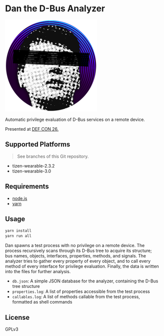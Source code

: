 # Dan the D-Bus Analyzer

![The Icon](icon.png)

Automatic privilege evaluation of D-Bus services on a remote device.

Presented at [DEF CON 26.](https://media.defcon.org/DEF%20CON%2026/DEF%20CON%2026%20presentations/Dongsung%20Kim%20and%20Hyoung%20Kee%20Choi%20-%20Updated/DEFCON-26-Dongsung-Kim-and-Hyoung-Kee-Choi-Your-Watch-Can-Watch-You-Updated.pdf)

## Supported Platforms

> See branches of this Git repository.

* tizen-wearable-2.3.2
* tizen-wearable-3.0

## Requirements

* [node.js](https://nodejs.org/en/download/current/)
* [yarn](https://yarnpkg.com/en/docs/install)

## Usage

```bash
yarn install
yarn run all
```

Dan spawns a test process with no privilege on a remote device. The process recursively scans through its D-Bus tree to acquire its structure; bus names, objects, interfaces, properties, methods, and signals. The analyzer tries to gather every property of every object, and to call every method of every interface for privilege evaluation. Finally, the data is written into the files for further analysis.

* `db.json`: A simple JSON database for the analyzer, containing the D-Bus tree structure
* `properties.log`: A list of properties accessible from the test process
* `callables.log`: A list of methods callable from the test process, formatted as shell commands

## License

GPLv3
